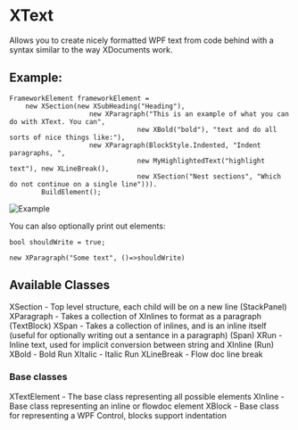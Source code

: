 XText
=====

Allows you to create nicely formatted WPF text from code behind with a syntax similar to the way XDocuments work.

## Example:
    FrameworkElement frameworkElement =
        new XSection(new XSubHeading("Heading"),
                        new XParagraph("This is an example of what you can do with XText. You can",
                                    new XBold("bold"), "text and do all sorts of nice things like:"),
                        new XParagraph(BlockStyle.Indented, "Indent paragraphs, ",
                                    new MyHighlightedText("highlight text"), new XLineBreak(),
                                    new XSection("Nest sections", "Which do not continue on a single line"))).
            BuildElement();

![Example](http://i.imgur.com/m0I64.png)

You can also optionally print out elements:

    bool shouldWrite = true;

    new XParagraph("Some text", ()=>shouldWrite)
    
## Available Classes
XSection - Top level structure, each child will be on a new line (StackPanel)
XParagraph - Takes a collection of XInlines to format as a paragraph (TextBlock)
XSpan - Takes a collection of inlines, and is an inline itself (useful for optionally writing out a sentance in a paragraph) (Span)
XRun - Inline text, used for implicit conversion between string and XInline (Run)
XBold - Bold Run
XItalic - Italic Run
XLineBreak - Flow doc line break

### Base classes
XTextElement - The base class representing all possible elements
XInline - Base class representing an inline or flowdoc element
XBlock - Base class for representing a WPF Control, blocks support indentation